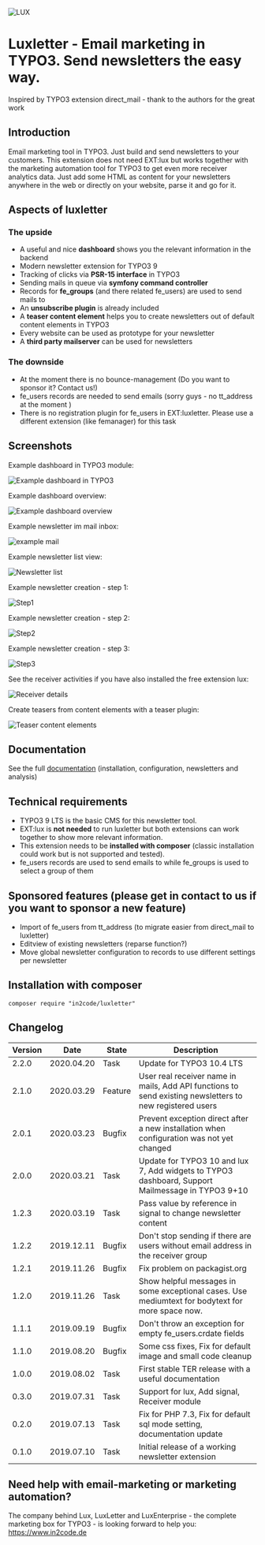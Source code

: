 ![LUX](Resources/Public/Icons/lux.svg "LUX")

# Luxletter - Email marketing in TYPO3. Send newsletters the easy way.

Inspired by TYPO3 extension direct_mail - thank to the authors for the great work


## Introduction

Email marketing tool in TYPO3. Just build and send newsletters to your customers.
This extension does not need EXT:lux but works together with the marketing automation tool for TYPO3 to get even more
receiver analytics data.
Just add some HTML as content for your newsletters anywhere in the web or directly on your website, parse it and go for
it.


## Aspects of luxletter

### The upside

* A useful and nice **dashboard** shows you the relevant information in the backend
* Modern newsletter extension for TYPO3 9
* Tracking of clicks via **PSR-15 interface** in TYPO3
* Sending mails in queue via **symfony command controller**
* Records for **fe_groups** (and there related fe_users) are used to send mails to
* An **unsubscribe plugin** is already included
* A **teaser content element** helps you to create newsletters out of default content elements in TYPO3
* Every website can be used as prototype for your newsletter
* A **third party mailserver** can be used for newsletters

### The downside

* At the moment there is no bounce-management (Do you want to sponsor it? Contact us!)
* fe_users records are needed to send emails (sorry guys - no tt_address at the moment  )
* There is no registration plugin for fe_users in EXT:luxletter. Please use a different extension (like femanager) for this task


## Screenshots

Example dashboard in TYPO3 module:

![Example dashboard in TYPO3](Documentation/Images/documentation_typo3moduledashboard.png "Dashboard TYPO3")

Example dashboard overview:

![Example dashboard overview](Documentation/Images/documentation_dashboard.png "Dashboard")

Example newsletter im mail inbox:

![example mail](Documentation/Images/documentation_mail_newsletter.png "Example newsletter in mail inbox")

Example newsletter list view:

![Newsletter list](Documentation/Images/documentation_newsletterlist.png "Newsletter list")

Example newsletter creation - step 1:

![Step1](Documentation/Images/documentation_newnewsletter_step1.png "Creation: Step 1")

Example newsletter creation - step 2:

![Step2](Documentation/Images/documentation_newnewsletter_step2.png "Creation: Step 2")

Example newsletter creation - step 3:

![Step3](Documentation/Images/documentation_newnewsletter_step3.png "Creation: Step 3")

See the receiver activities if you have also installed the free extension lux:

![Receiver details](Documentation/Images/documentation_receiver_detail.png "Receiver details with free extension lux")

Create teasers from content elements with a teaser plugin:

![Teaser content elements](Documentation/Images/documentation_content_teaser.png "Create teasers")


## Documentation

See the full [documentation](Documentation/Index.md) (installation, configuration, newsletters and analysis)


## Technical requirements

* TYPO3 9 LTS is the basic CMS for this newsletter tool.
* EXT:lux is **not needed** to run luxletter but both extensions can work together to show more relevant information.
* This extension needs to be **installed with composer** (classic installation could work but is not supported and tested).
* fe_users records are used to send emails to while fe_groups is used to select a group of them


## Sponsored features (please get in contact to us if you want to sponsor a new feature)

* Import of fe_users from tt_address (to migrate easier from direct_mail to luxletter)
* Editview of existing newsletters (reparse function?)
* Move global newsletter configuration to records to use different settings per newsletter


## Installation with composer

```
composer require "in2code/luxletter"
```

## Changelog

| Version    | Date        | State      | Description                                                                                          |
| ---------- | ----------- | ---------- | ---------------------------------------------------------------------------------------------------- |
| 2.2.0      | 2020.04.20  | Task       | Update for TYPO3 10.4 LTS                                                                            |
| 2.1.0      | 2020.03.29  | Feature    | User real receiver name in mails, Add API functions to send existing newsletters to new registered users |
| 2.0.1      | 2020.03.23  | Bugfix     | Prevent exception direct after a new installation when configuration was not yet changed             |
| 2.0.0      | 2020.03.21  | Task       | Update for TYPO3 10 and lux 7, Add widgets to TYPO3 dashboard, Support Mailmessage in TYPO3 9+10     |
| 1.2.3      | 2020.03.19  | Task       | Pass value by reference in signal to change newsletter content                                       |
| 1.2.2      | 2019.12.11  | Bugfix     | Don't stop sending if there are users without email address in the receiver group                    |
| 1.2.1      | 2019.11.26  | Bugfix     | Fix problem on packagist.org                                                                         |
| 1.2.0      | 2019.11.26  | Task       | Show helpful messages in some exceptional cases. Use mediumtext for bodytext for more space now.     |
| 1.1.1      | 2019.09.19  | Bugfix     | Don't throw an exception for empty fe_users.crdate fields                                            |
| 1.1.0      | 2019.08.20  | Bugfix     | Some css fixes, Fix for default image and small code cleanup                                         |
| 1.0.0      | 2019.08.02  | Task       | First stable TER release with a useful documentation                                                 |
| 0.3.0      | 2019.07.31  | Task       | Support for lux, Add signal, Receiver module                                                         |
| 0.2.0      | 2019.07.13  | Task       | Fix for PHP 7.3, Fix for default sql mode setting, documentation update                              |
| 0.1.0      | 2019.07.10  | Task       | Initial release of a working newsletter extension                                                    |



## Need help with email-marketing or marketing automation?

The company behind Lux, LuxLetter and LuxEnterprise - the complete marketing box for TYPO3 - is looking 
forward to help you: https://www.in2code.de
